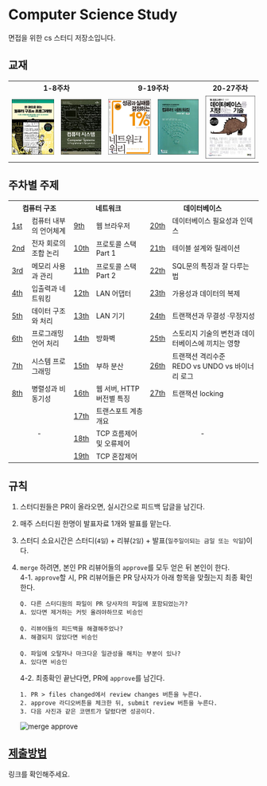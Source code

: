 # Computer Science Study

면접을 위한 cs 스터디 저장소입니다.

## 교재

<div align="center">
<table>
      <tr>
            <th colspan="2">1-8주차</th>
            <th colspan="2">9-19주차</th>
            <th colspan="2">20-27주차</th>
      </tr>
      <tr>
            <td>
                  <a href="http://www.yes24.com/Product/Goods/98997716">
                        <img src="assets/images/computer-structure.jpg">
                  </a>
            </td> 
            <td>
            <a href="http://www.yes24.com/Product/Goods/31950404">
                  <img src="assets/images/computer-systems.jpg">
            </a>
            </td> 
            <td>
            <a href="http://www.yes24.com/Product/Goods/90640081">
                  <img src="assets/images/network(1).jpg">
            </a>
            </td> 
            <td>
            <a href="http://www.yes24.com/Product/Goods/45543957">
                  <img src="assets/images/network(2).jpg">
            </a>
            </td> 
            <td>
            <a href="http://www.yes24.com/Product/Goods/27893960">
                  <img src="assets/images/database.jpg">
            </a>
            </td> 
      </tr>
</table>
</div>

## 주차별 주제

<div align="center">
<table>
      <tr>
            <th colspan="2">컴퓨터 구조</th>
            <th colspan="2">네트워크</th>
            <th colspan="2">데이터베이스</th>
      </tr>
      <tr>
            <td>
                  <a href="https://github.com/cs-study-org/cs-study/tree/main/01">1st</a>
            </td>
            <td>컴퓨터 내부의 언어체계</td>
            <td>
                  <a href="https://github.com/cs-study-org/cs-study/tree/main/09">9th</a>
            </td>
            <td>웹 브라우저</td>
            <td>
                  <a href="https://github.com/cs-study-org/cs-study/tree/main/20">20th</a>
            </td>
            <td>데이터베이스 필요성과 인덱스</td>
      </tr>
      <tr>
            <td>
                  <a href="https://github.com/cs-study-org/cs-study/tree/main/02">2nd</a>
            </td>
            <td>전자 회로의 조합 논리</td>
            <td>
                  <a href="https://github.com/cs-study-org/cs-study/tree/main/10">10th</a>
            </td>
            <td>프로토콜 스택 Part 1</td>
            <td>
                  <a href="https://github.com/cs-study-org/cs-study/tree/main/21">21th</a>
            </td>
            <td>테이블 설계와 릴레이션</td>
      </tr>
      <tr>
            <td>
                  <a href="https://github.com/cs-study-org/cs-study/tree/main/03">3rd</a>
            </td>
            <td>메모리 사용과 관리</td>
            <td>
                  <a href="https://github.com/cs-study-org/cs-study/tree/main/11">11th</a>
            </td>
            <td>프로토콜 스택 Part 2</td>
            <td>
                  <a href="https://github.com/cs-study-org/cs-study/tree/main/22">22th</a>
            </td>
            <td>SQL문의 특징과 잘 다루는 법</td>
      </tr>
      <tr>
            <td>
                  <a href="https://github.com/cs-study-org/cs-study/tree/main/04">4th</a>
            </td>
            <td>입출력과 네트워킹</td>
            <td>
                  <a href="https://github.com/cs-study-org/cs-study/tree/main/12">12th</a>
            </td>
            <td>LAN 어댑터</td>
             <td>
                  <a href="https://github.com/cs-study-org/cs-study/tree/main/23">23th</a>
            </td>
            <td>가용성과 데이터의 복제</td>
      </tr>
      <tr>
            <td>
                  <a href="https://github.com/cs-study-org/cs-study/tree/main/05">5th</a>
            </td>
            <td>데이터 구조와 처리</td>
            <td>
                  <a href="https://github.com/cs-study-org/cs-study/tree/main/13">13th</a>
            </td>
            <td>LAN 기기</td>
             <td>
                  <a href="https://github.com/cs-study-org/cs-study/tree/main/24">24th</a>
            </td>
            <td>트랜잭션과 무결성 ·무정지성</td>
      </tr>
      <tr>
            <td>
                  <a href="https://github.com/cs-study-org/cs-study/tree/main/06">6th</a>
            </td>
            <td>프로그래밍 언어 처리</td>
            <td>
                  <a href="https://github.com/cs-study-org/cs-study/tree/main/14">14th</a>
            </td>
            <td>방화벽</td>
            <td>
                  <a href="https://github.com/cs-study-org/cs-study/tree/main/25">25th</a>
            </td>
            <td>스토리지 기술의 변천과 데이터베이스에 끼치는 영향</td>
      </tr>
      <tr>
            <td>
                  <a href="https://github.com/cs-study-org/cs-study/tree/main/07">7th</a>
            </td>
            <td>시스템 프로그래밍</td>
            <td>
                  <a href="https://github.com/cs-study-org/cs-study/tree/main/15">15th</a>
            </td>
            <td>부하 분산</td>
            <td>
                  <a href="https://github.com/cs-study-org/cs-study/tree/main/26">26th</a>
            </td>
            <td>
                  트랜잭션 격리수준<br/>
                  REDO vs UNDO vs 바이너리 로그
            </td>
      </tr>
      <tr>
            <td>
                  <a href="https://github.com/cs-study-org/cs-study/tree/main/08">8th</a>
            </td>
            <td>병렬성과 비동기성</td>
            <td>
                  <a href="https://github.com/cs-study-org/cs-study/tree/main/16">16th</a>
            </td>
            <td>웹 서버, HTTP 버전별 특징</td>
            <td>
                  <a href="https://github.com/cs-study-org/cs-study/tree/main/27">27th</a>
            </td>
            <td>트랜잭션 locking</td>
      </tr>
      <tr>
            <td align="center" rowspan="3" colspan="2">-</td>  
            <td>
                  <a href="https://github.com/cs-study-org/cs-study/tree/main/17">17th</a>
            </td>
            <td>트랜스포트 계층 개요</td>
            <td align="center" rowspan="3" colspan="2">-</td>
      </tr>      
      <tr>            
            <td>
                  <a href="https://github.com/cs-study-org/cs-study/tree/main/18">18th</a>
            </td>
            <td>TCP 흐름제어 및 오류제어</td>
      </tr>
      <tr>            
            <td>
                  <a href="https://github.com/cs-study-org/cs-study/tree/main/19">19th</a>
            </td>
            <td>TCP 혼잡제어</td>
      </tr>
</table>      
</div>

## 규칙
1. 스터디원들은 PR이 올라오면, 실시간으로 피드백 답글을 남긴다.
2. 매주 스터디원 한명이 발표자료 1개와 발표를 맡는다.
3. 스터디 소요시간은 스터디(`4일`) + 리뷰(`2일`) + 발표(`일주일이되는 금일 또는 익일`)이다.
4. `merge` 하려면, 본인 PR 리뷰어들의 `approve`를 모두 얻은 뒤 본인이 한다.       
      4-1. `approve`할 시, PR 리뷰어들은 PR 당사자가 아래 항목을 맞췄는지 최종 확인한다.
      ```
      Q. 다른 스터디원의 파일이 PR 당사자의 파일에 포함되었는가? 
      A. 있다면 제거하는 커밋 올려야하므로 비승인

      Q. 리뷰어들의 피드백을 해결해주었나? 
      A. 해결되지 않았다면 비승인

      Q. 파일에 오탈자나 마크다운 일관성을 해치는 부분이 있나? 
      A. 있다면 비승인
      ```
      4-2. 최종확인 끝난다면, PR에 `approve`를 남긴다.
      ```
      1. PR > files changed에서 review changes 버튼을 누른다.
      2. approve 라디오버튼을 체크한 뒤, submit review 버튼을 누른다.
      3. 다음 사진과 같은 코맨트가 달렸다면 성공이다.
      ```
            
      ![merge approve](https://user-images.githubusercontent.com/53007747/146631596-97e621d5-8315-44c1-9b89-9e6d30d1154a.jpg)
      

## [제출방법](https://github.com/cs-study-org/cs-study/wiki/제출방법)

링크를 확인해주세요.

